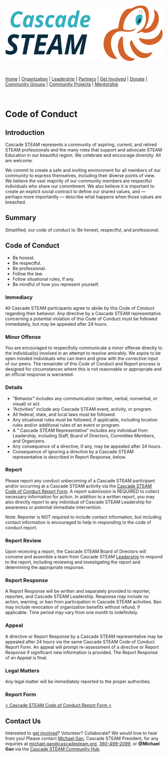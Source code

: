 <style>
  .header {
	display: none;
  }
  .footer {
	display: none;
  }
</style>

<p align="center"><img src="/assets/images/Cascade_STEAM_horizontal_logo_primary.svg" width="600" height="178" /></p>

<br>

[Home](/) | [Organization](/organization) | [Leadership](/leadership) | [Partners](/partners) | [Get Involved](/get-involved) | [Donate](/donate) | [Community Groups](/community-groups) | [Community Projects](/community-projects) | [Mentorship](/mentorship)

<br>

# Code of Conduct

## Introduction

Cascade STEAM represents a community of aspiring, current, and retired STEAM professionals and the many roles that support and advocate STEAM Education in our beautiful region. We celebrate and encourage diversity. All are welcome.

We commit to create a safe and inviting environment for all members of our community to express themselves, including their diverse points of view. We believe the vast majority of our community members are respectful individuals who share our commitment. We also believe it is important to create an explicit social contract to define our shared values, and — perhaps more importantly — describe what happens when those values are breached.

## Summary

Simplified, our code of conduct is: Be honest, respectful, and professional.

## Code of Conduct

- Be honest.
- Be respectful.
- Be professional.
- Follow the law.
- Follow situational rules, if any.
- Be mindful of how you represent yourself.

### Immediacy

All Cascade STEAM participants agree to abide by this Code of Conduct regarding their behavior. Any directive by a Cascade STEAM representative concerning a potential violation of this Code of Conduct must be followed immediately, but may be appealed after 24 hours.

### Minor Offense

You are encouraged to respectfully communicate a minor offense directly to the individual(s) involved in an attempt to resolve amicably. We aspire to be open minded individuals who can learn and grow with the corrective input of our peers. The remainder of this Code of Conduct and Report process is designed for circumstances where this is not reasonable or appropriate and an official response is warranted.

### Details

- “Behavior” includes any communication (written, verbal, nonverbal, or visual) or act.
- “Activities” include any Cascade STEAM event, activity, or program.
- All federal, state, and local laws must be followed.
- Any situational rules must be followed, if applicable, including location rules and/or additional rules of an event or program.
- A “ Cascade STEAM Representative” includes any individual from Leadership, including Staff, Board of Directors, Committee Members, and Organizers.
- Any consequence of a directive, if any, may be appealed after 24 hours.
- Consequence of ignoring a directive by a Cascade STEAM representative is described in Report Response, below.

### Report

Please report any conduct unbecoming of a Cascade STEAM participant and/or occurring at a Cascade STEAM activity via the [Cascade STEAM Code of Conduct Report Form](http://conduct-report.cascadesteam.org). A report submission is REQUIRED to collect necessary information for action. In addition to a written report, you may also directly report to any individual of Cascade STEAM Leadership for awareness or potential immediate intervention.

Note: Reporter is NOT required to include contact information, but including contact information is encouraged to help in responding to the code of conduct report.

### Report Review

Upon receiving a report, the Cascade STEAM Board of Directors will convene and assemble a team from Cascade STEAM [Leadership](/leadership) to respond to the report, including reviewing and investigating the report and determining the appropriate response.

### Report Response

A Report Response will be written and separately provided to reporter, reportee, and Cascade STEAM Leadership. Response may include no action, warning, or ban from participation in Cascade STEAM activities. Ban may include revocation of organization benefits without refund, if applicable. Time period may vary from one month to indefinitely.

### Appeal

A directive or Report Response by a Cascade STEAM representative may be appealed after 24 hours via the same Cascade STEAM Code of Conduct Report Form. An appeal will prompt re-assessment of a directive or Report Response if significant new information is provided. The Report Response of an Appeal is final.

### Legal Matters

Any legal matter will be immediately reported to the proper authorities.

### Report Form

[> Cascade STEAM Code of Conduct Report Form <](http://conduct-report.cascadesteam.org)

## Contact Us

Interested to [get involved](/get-involved)? Volunteer? Collaborate? We would love to hear from you! Please contact [Michael Gan](https://www.linkedin.com/in/michaelbgan), Cascade STEAM President, for any inquiries at [michael.gan@cascadesteam.org](mailto:michael.gan@cascadesteam.org), [360-499-2099](tel:3604992099), or **@Michael Gan** via the [Cascade STEAM Community Hub](http://hub.cascadesteam.org).
